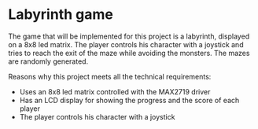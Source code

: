 # Labyrinth game

The game that will be implemented for this project is a labyrinth, displayed on a 8x8 led matrix. The player controls his character with a joystick and tries to reach the exit of the maze while avoiding the monsters. The mazes are randomly generated.

Reasons why this project meets all the technical requirements:
- Uses an 8x8 led matrix controlled with the MAX2719 driver
- Has an LCD display for showing the progress and the score of each player
- The player controls his character with a joystick
